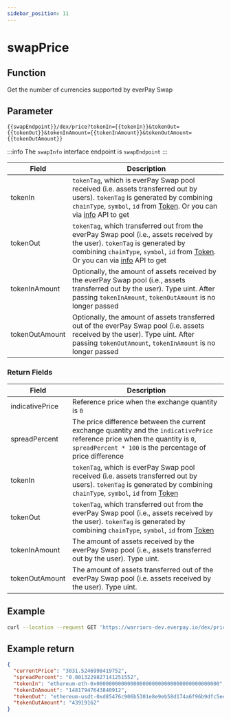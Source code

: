 ```yaml
---
sidebar_position: 11
---
```


# swapPrice

## Function
Get the number of currencies supported by everPay Swap

## Parameter
`{{swapEndpoint}}/dex/price?tokenIn={{tokenIn}}&tokenOut={{tokenOut}}&tokenInAmount={{tokenInAmount}}&tokenOutAmount={{tokenOutAmount}}`

:::info
The `swapInfo` interface endpoint is `swapEndpoint`
:::

|Field|Description|
|---|---|
|tokenIn|`tokenTag`, which is everPay Swap pool received (i.e. assets transferred out by users). `tokenTag` is generated by combining `chainType`, `symbol`, `id` from [Token](./info#token-field-description). Or you can via [info](./info) API to get|
|tokenOut|`tokenTag`, which transferred out from the everPay Swap pool (i.e., assets received by the user). `tokenTag` is generated by combining `chainType`, `symbol`, `id` from [Token](./info#token-field-description). Or you can via [info](./info) API to get|
|tokenInAmount|Optionally, the amount of assets received by the everPay Swap pool (i.e., assets transferred out by the user). Type uint. After passing `tokenInAmount`, `tokenOutAmount` is no longer passed|
|tokenOutAmount|Optionally, the amount of assets transferred out of the everPay Swap pool (i.e. assets received by the user). Type uint. After passing `tokenOutAmount`, `tokenInAmount` is no longer passed|

### Return Fields
|Field|Description|
|---|---|
|indicativePrice|Reference price when the exchange quantity is `0`|
|spreadPercent|The price difference between the current exchange quantity and the `indicativePrice` reference price when the quantity is `0`, `spreadPercent * 100` is the percentage of price difference|
|tokenIn|`tokenTag`, which is everPay Swap pool received (i.e. assets transferred out by users). `tokenTag` is generated by combining `chainType`, `symbol`, `id` from [Token](./info#token-field-description)|
|tokenOut|`tokenTag`, which transferred out from the everPay Swap pool (i.e., assets received by the user). `tokenTag` is generated by combining `chainType`, `symbol`, `id` from [Token](./info#token-field-description)|
|tokenInAmount|The amount of assets received by the everPay Swap pool (i.e., assets transferred out by the user). Type uint.|
|tokenOutAmount|The amount of assets transferred out of the everPay Swap pool (i.e. assets received by the user). Type uint.|

## Example

```bash
curl --location --request GET 'https://warriors-dev.everpay.io/dex/price?tokenIn=ethereum-eth-0x0000000000000000000000000000000000000000&tokenOut=ethereum-usdt-0xd85476c906b5301e8e9eb58d174a6f96b9dfc5ee&tokenOutAmount=43919162'
```

## Example return
```json
{
  "currentPrice": "3031.5246998419752",
  "spreadPercent": "0.0013229827141251552",
  "tokenIn": "ethereum-eth-0x0000000000000000000000000000000000000000",
  "tokenInAmount": "14817947643840912",
  "tokenOut": "ethereum-usdt-0xd85476c906b5301e8e9eb58d174a6f96b9dfc5ee",
  "tokenOutAmount": "43919162"
}
```